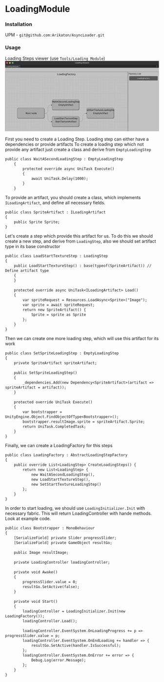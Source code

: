 # LoadingModule

### Installation
UPM - `git@github.com:Arikaton/AsyncLoader.git`

### Usage
Loading Steps viewer (use `Tools/Loading Module`)
![loading-model-viewer-example.png](loading-model-viewer-example.png)

First you need to create a Loading Step. Loading step can either have a dependencies or provide artifacts
To create a loading step which not provide any artifact just create a class and derive from `EmptyLoadingStep`

```
public class WaitASecondLoadingStep : EmptyLoadingStep
    {
        protected override async UniTask Execute()
        {
            await UniTask.Delay(1000);
        }
    }
```


To provide an artifact, you should create a class, which implements `ILoadingArtifact`, and define all necessary fields.

```
public class SpriteArtifact : ILoadingArtifact
{
    public Sprite Sprite;
}
```


Let's create a step which provide this artifact for us. To do this we should create a new step, and derive from `LoadingStep`, also we should set artifact type in its base constructor

```
public class LoadStartTextureStep : LoadingStep
{
    public LoadStartTextureStep() : base(typeof(SpriteArtifact)) // Define artifact type
    {
    }
    
    protected override async UniTask<ILoadingArtifact> Load()
    {
        var spriteRequest = Resources.LoadAsync<Sprite>("Image");
        var sprite = await spriteRequest;
        return new SpriteArtifact() {
            Sprite = sprite as Sprite
        };
    }
}
```


Then we can create one more loading step, which will use this artifact for its work

```
public class SetSpriteLoadingStep : EmptyLoadingStep
{
    private SpriteArtifact spriteArtifact;
    
    public SetSpriteLoadingStep()
    {
        _dependencies.Add(new Dependency<SpriteArtifact>(artifact => spriteArtifact = artifact));
    }
    
    protected override UniTask Execute()
    {
        var bootstrapper = UnityEngine.Object.FindObjectOfType<Bootstrapper>();
        bootstrapper.resultImage.sprite = spriteArtifact.Sprite;
        return UniTask.CompletedTask;
    }
}
```

Finally, we can create a LoadingFactory for this steps

```
public class LoadingFactory : AbstractLoadingStepFactory 
{
    public override List<LoadingStep> CreateLoadingSteps() {
        return new List<LoadingStep> {
            new WaitASecondLoadingStep(),
            new LoadStartTextureStep(),
            new SetStartTextureLoadingStep()
        };
    }
}
```

In order to start loading, we should use `LoadingInitializer.Init` with necessary fabric. This will return LoadingController with hande methods. Look at example code.

```
public class Bootstrapper : MonoBehaviour
{
    [SerializeField] private Slider progressSlider;
    [SerializeField] private GameObject resultGo;

    public Image resultImage;
    
    private LoadingController loadingController;

    private void Awake()
    {
        progressSlider.value = 0;
        resultGo.SetActive(false);
    }

    private void Start()
    {
        loadingController = LoadingInitializer.Init(new LoadingFactory());
        loadingController.Load();
        
        loadingController.EventSystem.OnLoadingProgress += p => progressSlider.value = p;
        loadingController.EventSystem.OnEndLoading += handler => {
            resultGo.SetActive(handler.IsSuccessful);
        };
        loadingController.EventSystem.OnError += error => {
            Debug.Log(error.Message);
        };
    }
}
```